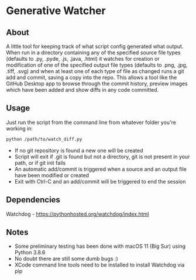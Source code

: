 # Generative Watcher
## About

A little tool for keeping track of what script config generated what output.
When run in a directory containing any of the specified source file types (defaults to .py, .pyde, .js, .java, .html)
it watches for creation or modification of one of the specified output file types (defaults to .png, .jpg, .tiff, .svg)
and when at least one of each type of file as changed runs a git add and commit, saving a copy into the repo.
This allows a tool like the GitHub Desktop app to browse through the commit history, preview images which have been added
and show diffs in any code committed.

## Usage
Just run the script from the command line from whatever folder you're working in:
```bash
python /path/to/watch_diff.py
```
- If no git repository is found a new one will be created
- Script will exit if .git is found but not a directory, git is not present in your path, or if git init fails
- An automatic add/commit is triggered when a source and an output file have been modified or created
- Exit with Ctrl-C and an add/commit will be triggered to end the session
## Dependencies
Watchdog - https://pythonhosted.org/watchdog/index.html

## Notes
- Some preliminary testing has been done with macOS 11 (Big Sur) using Python 3.8.6
- No doubt there are still some dumb bugs :)
- XCode command line tools need to be installed to install Watchdog via pip
